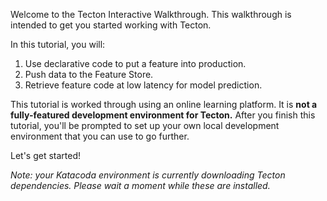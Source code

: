 Welcome to the Tecton Interactive Walkthrough. This walkthrough is intended to get you started working with Tecton.

In this tutorial, you will:

1. Use declarative code to put a feature into production.
2. Push data to the Feature Store.
3. Retrieve feature code at low latency for model prediction.

This tutorial is worked through using an online learning platform. It is **not a fully-featured development environment for Tecton.** After you finish this tutorial, you'll be prompted to set up your own local development environment that you can use to go further.

Let's get started!

*Note: your Katacoda environment is currently downloading Tecton dependencies. Please wait a moment while these are installed.*